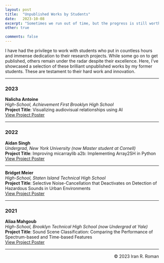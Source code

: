 ```yaml
---
layout: post
title:  "Unpublished Works by Students"
date:   2023-10-08
excerpt: "Sometimes we run out of time, but the progress is still worth sharing."
other: true

comments: false
---
```


I have had the privilege to work with students who put in countless hours and immense dedication to their research projects. While some go on to get published, others remain under the radar despite their excellence. Here, I've showcased a selection of these brilliant unpublished works by my former students. These are testament to their hard work and innovation.

---

### 2023
**Nalicha Antoine**  
_High-School, Achievement First Brooklyn High School_  
**Project Title**: Visualizing audiovisual relationships using AI  
[View Project Poster](https://ccrma.stanford.edu/~iran/student_projects/nalicha_poster.pdf)

---

### 2022
**Aidan Singh**  
_Undergrad, New York University (now Master student at Cornell)_  
**Project Title**: Improving micarraylib a2b: Implementing Array2SH in Python  
[View Project Poster](https://ccrma.stanford.edu/~iran/student_projects/aidan_poster.pdf)

---

**Bridget Meier**  
_High-School, Staten Island Technical High School_  
**Project Title**: Selective Noise-Cancellation that Deactivates on Detection of Hazardous Sounds in Urban Environments  
[View Project Poster](https://ccrma.stanford.edu/~iran/student_projects/bridget_poster.pdf)

---

### 2021
**Aliaa Mahgoub**  
_High-School, Brooklyn Technical High School (now Undergrad at Yale)_  
**Project Title**: Sound Scene Classification: Comparing the Performance of Spectrum-based and Time-based Features  
[View Project Poster](https://ccrma.stanford.edu/~iran/student_projects/aliaa_poster.pdf)

---
<p align="right">
&copy; 2023 Iran R. Roman
</p>
